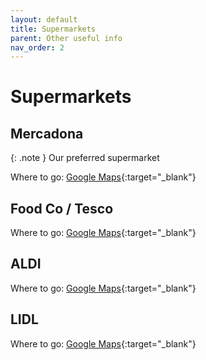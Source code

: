 ```yaml
---
layout: default
title: Supermarkets
parent: Other useful info
nav_order: 2
---
```


# Supermarkets

## Mercadona

{: .note }
Our preferred supermarket

Where to go: [Google Maps](https://www.google.com/maps/place/Mercadona/@37.5735093,-1.2700629,16.62z/data=!4m9!1m2!2m1!1smercadona!3m5!1s0xd64a14230f15c91:0x383bd60920273e60!8m2!3d37.5720481!4d-1.2687482!15sCgltZXJjYWRvbmEiA4gBAVoLIgltZXJjYWRvbmGSAQtzdXBlcm1hcmtldOABAA){:target="_blank"}


## Food Co / Tesco

Where to go: [Google Maps](https://www.google.com/maps/place/The+Food+Co/@37.572052,-1.2675002,17z/data=!4m5!3m4!1s0xd64a19f10cc6eaf:0x84018bfde1adec82!8m2!3d37.5710802!4d-1.2666763){:target="_blank"}


## ALDI

Where to go: [Google Maps](https://www.google.com/maps/place/Aldi/@37.5725138,-1.2689586,18.15z/data=!4m5!3m4!1s0x0:0x6304c5ba3a9e38dd!8m2!3d37.5727441!4d-1.2697088){:target="_blank"}


## LIDL

Where to go: [Google Maps](https://www.google.com/maps/place/Lidl/@37.5725138,-1.2689586,18.15z/data=!4m5!3m4!1s0x0:0xc84b8a09e4d5eb86!8m2!3d37.572361!4d-1.266271){:target="_blank"}